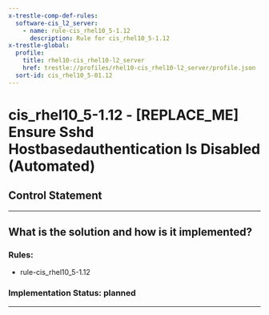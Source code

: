 ```yaml
---
x-trestle-comp-def-rules:
  software-cis_l2_server:
    - name: rule-cis_rhel10_5-1.12
      description: Rule for cis_rhel10_5-1.12
x-trestle-global:
  profile:
    title: rhel10-cis_rhel10-l2_server
    href: trestle://profiles/rhel10-cis_rhel10-l2_server/profile.json
  sort-id: cis_rhel10_5-01.12
---
```


# cis_rhel10_5-1.12 - \[REPLACE_ME\] Ensure Sshd Hostbasedauthentication Is Disabled (Automated)

## Control Statement

______________________________________________________________________

## What is the solution and how is it implemented?

<!-- For implementation status enter one of: implemented, partial, planned, alternative, not-applicable -->

<!-- Note that the list of rules under ### Rules: is read-only and changes will not be captured after assembly to JSON -->

<!-- Add control implementation description here for control: cis_rhel10_5-1.12 -->

### Rules:

  - rule-cis_rhel10_5-1.12

### Implementation Status: planned

______________________________________________________________________
